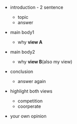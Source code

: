 - introduction - 2 sentence
	- topic
	- answer
- main body1
	- why **view A**
- main body2
	- why **view B**(also my view)
- conclusion
	- answer again

- highlight both views
	- competition
	- coorperate
- your own opinion
